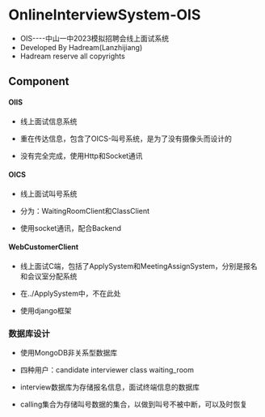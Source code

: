 # OnlineInterviewSystem-OIS

- OIS----中山一中2023模拟招聘会线上面试系统
- Developed By Hadream(Lanzhijiang)
- Hadream reserve all copyrights 

## Component

#### OIIS

- 线上面试信息系统

- 重在传达信息，包含了OICS-叫号系统，是为了没有摄像头而设计的

- 没有完全完成，使用Http和Socket通讯

#### OICS

- 线上面试叫号系统

- 分为：WaitingRoomClient和ClassClient

- 使用socket通讯，配合Backend

#### WebCustomerClient

- 线上面试C端，包括了ApplySystem和MeetingAssignSystem，分别是报名和会议室分配系统

- 在../ApplySystem中，不在此处

- 使用django框架

### 数据库设计

- 使用MongoDB非关系型数据库

- 四种用户：candidate interviewer class waiting_room

- interview数据库为存储报名信息，面试终端信息的数据库

- calling集合为存储叫号数据的集合，以做到叫号不被中断，可以及时恢复
